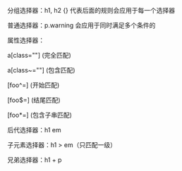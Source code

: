 分组选择器：h1, h2 {} 代表后面的规则会应用于每一个选择器

普通选择器：p.warning 会应用于同时满足多个条件的

属性选择器：

a[class=""] (完全匹配)

a[class~=""] (包含匹配)

[foo^=] (开始匹配)

[foo$=] (结尾匹配)

[foo*=] (包含子串匹配)

后代选择器：h1 em

子元素选择器：h1 > em（只匹配一级）

兄弟选择器：h1 + p
